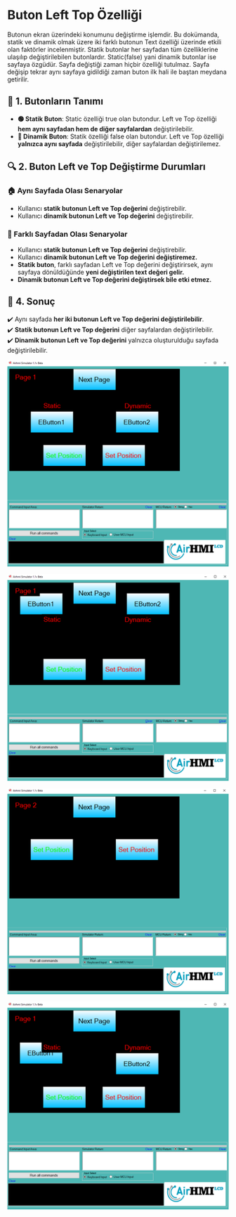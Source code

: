 # Buton Left Top Özelliği

Butonun ekran üzerindeki konumunu değiştirme işlemdir. 
Bu dokümanda, statik ve dinamik olmak üzere iki farklı butonun Text özelliği üzerinde etkili olan faktörler incelenmiştir.
Statik butonlar her sayfadan tüm özelliklerine ulaşılıp değiştirilebilen butonlardır. Static(false) yani dinamik butonlar ise sayfaya özgüdür.
Sayfa değiştiği zaman hiçbir özelliği tutulmaz. Sayfa değişip tekrar aynı sayfaya gidildiği zaman buton ilk hali ile baştan meydana getirilir. 

## 📌 1. Butonların Tanımı
- **🟢 Statik Buton**: Static özelliği true olan butondur. Left ve Top özelliği **hem aynı sayfadan hem de diğer sayfalardan** değiştirilebilir.
- **🔵 Dinamik Buton**: Statik özelliği false olan butondur. Left ve Top özelliği **yalnızca aynı sayfada** değiştirilebilir, diğer sayfalardan değiştirilemez.

## 🔍 2. Buton Left ve Top Değiştirme Durumları
### 🏠 Aynı Sayfada Olası Senaryolar
- Kullanıcı **statik butonun Left ve Top değerini** değiştirebilir.
- Kullanıcı **dinamik butonun Left ve Top değerini** değiştirebilir.


### 🔄 Farklı Sayfadan Olası Senaryolar
- Kullanıcı **statik butonun Left ve Top değerini** değiştirebilir.
- Kullanıcı **dinamik butonun Left ve Top değerini değiştiremez.**
- **Statik buton**, farklı sayfadan Left ve Top değerini değiştirirsek, aynı sayfaya dönüldüğünde **yeni değiştirilen text değeri gelir.**
- **Dinamik butonun Left ve Top değerini değiştirsek bile etki etmez.**

## 🎯 4. Sonuç
✔️ Aynı sayfada **her iki butonun Left ve Top değerini değiştirilebilir**.  
✔️ **Statik butonun Left ve Top değerini** diğer sayfalardan değiştirilebilir.  
✔️ **Dinamik butonun Left ve Top değerini** yalnızca oluşturulduğu sayfada değiştirilebilir.  


![Açıklama Metni](1.png)

![Açıklama Metni](2.png)

![Açıklama Metni](3.png)

![Açıklama Metni](4.png)

